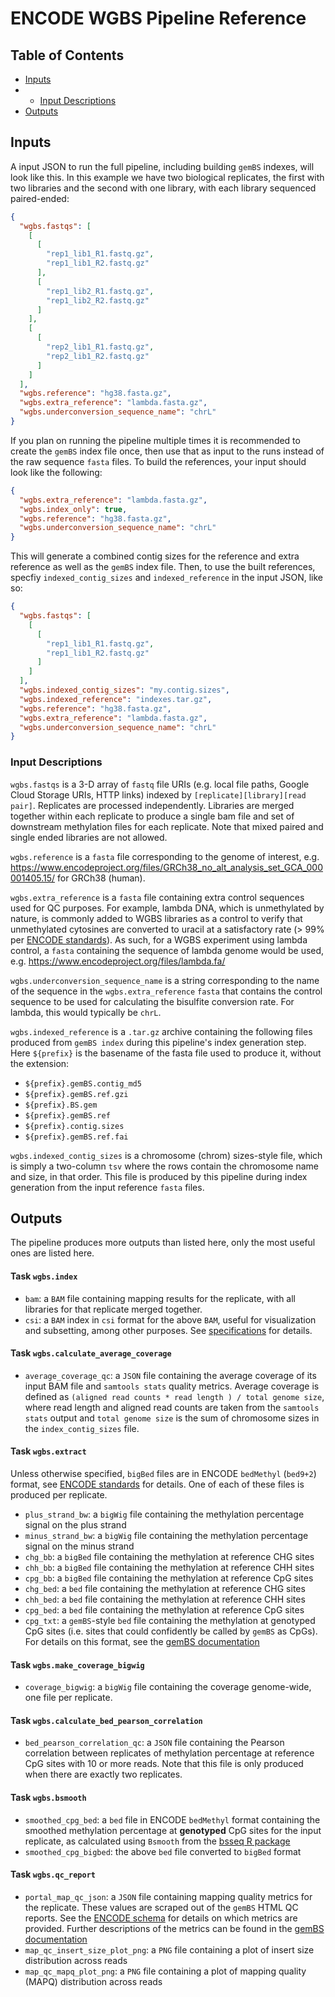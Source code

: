 # ENCODE WGBS Pipeline Reference

## Table of Contents

* [Inputs](reference.md#inputs)
* * [Input Descriptions](reference.md#input-descriptions)
* [Outputs](reference.md#outputs)

## Inputs

A input JSON to run the full pipeline, including building `gemBS` indexes, will look like this. In this example we have two biological replicates, the first with two libraries and the second with one library, with each library sequenced paired-ended:

```json
{
  "wgbs.fastqs": [
    [
      [
        "rep1_lib1_R1.fastq.gz",
        "rep1_lib1_R2.fastq.gz"
      ],
      [
        "rep1_lib2_R1.fastq.gz",
        "rep1_lib2_R2.fastq.gz"
      ]
    ],
    [
      [
        "rep2_lib1_R1.fastq.gz",
        "rep2_lib1_R2.fastq.gz"
      ]
    ]
  ],
  "wgbs.reference": "hg38.fasta.gz",
  "wgbs.extra_reference": "lambda.fasta.gz",
  "wgbs.underconversion_sequence_name": "chrL"
}
```

If you plan on running the pipeline multiple times it is recommended to create the `gemBS` index file once, then use that as input to the runs instead of the raw sequence `fasta` files. To build the references, your input should look like the following:

```json
{
  "wgbs.extra_reference": "lambda.fasta.gz",
  "wgbs.index_only": true,
  "wgbs.reference": "hg38.fasta.gz",
  "wgbs.underconversion_sequence_name": "chrL"
}
```

This will generate a combined contig sizes for the reference and extra reference as well as the `gemBS` index file. Then, to use the built references, specfiy `indexed_contig_sizes` and `indexed_reference` in the input JSON, like so:

```json
{
  "wgbs.fastqs": [
    [
      [
        "rep1_lib1_R1.fastq.gz",
        "rep1_lib1_R2.fastq.gz"
      ]
    ]
  ],
  "wgbs.indexed_contig_sizes": "my.contig.sizes",
  "wgbs.indexed_reference": "indexes.tar.gz",
  "wgbs.reference": "hg38.fasta.gz",
  "wgbs.extra_reference": "lambda.fasta.gz",
  "wgbs.underconversion_sequence_name": "chrL"
}
```

### Input Descriptions

`wgbs.fastqs` is a 3-D array of `fastq` file URIs (e.g. local file paths, Google Cloud Storage URIs, HTTP links) indexed by `[replicate][library][read pair]`. Replicates are processed independently. Libraries are merged together within each replicate to produce a single bam file and set of downstream methylation files for each replicate. Note that mixed paired and single ended libraries are not allowed.

`wgbs.reference` is a `fasta` file corresponding to the genome of interest, e.g. https://www.encodeproject.org/files/GRCh38_no_alt_analysis_set_GCA_000001405.15/ for GRCh38 (human).

`wgbs.extra_reference` is a `fasta` file containing extra control sequences used for QC purposes. For example, lambda DNA, which is unmethylated by nature, is commonly added to WGBS libraries as a control to verify that unmethylated cytosines are converted to uracil at a satisfactory rate (> 99% per [ENCODE standards](https://www.encodeproject.org/data-standards/wgbs/)). As such, for a WGBS experiment using lambda control, a `fasta` containing the sequence of lambda genome would be used, e.g. https://www.encodeproject.org/files/lambda.fa/

`wgbs.underconversion_sequence_name` is a string corresponding to the name of the sequence in the `wgbs.extra_reference` `fasta` that contains the control sequence to be used for calculating the bisulfite conversion rate. For lambda, this would typically be `chrL`.

`wgbs.indexed_reference` is a `.tar.gz` archive containing the following files produced from `gemBS index` during this pipeline's index generation step. Here `${prefix}` is the basename of the fasta file used to produce it, without the extension:
* `${prefix}.gemBS.contig_md5`
* `${prefix}.gemBS.ref.gzi`
* `${prefix}.BS.gem`
* `${prefix}.gemBS.ref`
* `${prefix}.contig.sizes`
* `${prefix}.gemBS.ref.fai`

`wgbs.indexed_contig_sizes` is a chromosome (chrom) sizes-style file, which is simply a two-column `tsv` where the rows contain the chromosome name and size, in that order. This file is produced by this pipeline during index generation from the input reference `fasta` files.

## Outputs

The pipeline produces more outputs than listed here, only the most useful ones are listed here.

#### Task `wgbs.index`

* `bam`: a `BAM` file containing mapping results for the replicate, with all libraries for that replicate merged together.
* `csi`: a `BAM` index in `csi` format for the above `BAM`, useful for visualization and subsetting, among other purposes. See [specifications](http://samtools.github.io/hts-specs/CSIv1.pdf) for details.

#### Task `wgbs.calculate_average_coverage`

* `average_coverage_qc`: a `JSON` file containing the average coverage of its input BAM file and `samtools stats` quality metrics. Average coverage is defined as `(aligned read counts * read length ) / total genome size`, where read length and aligned read counts are taken from the `samtools stats` output and `total genome size` is the sum of chromosome sizes in the `index_contig_sizes` file.

#### Task `wgbs.extract`

Unless otherwise specified, `bigBed` files are in ENCODE `bedMethyl` (`bed9+2`) format, see [ENCODE standards](https://www.encodeproject.org/data-standards/wgbs/) for details. One of each of these files is produced per replicate.

* `plus_strand_bw`: a `bigWig` file containing the methylation percentage signal on the plus strand
* `minus_strand_bw`: a `bigWig` file containing the methylation percentage signal on the minus strand
* `chg_bb`: a `bigBed` file containing the methylation at reference CHG sites
* `chh_bb`: a `bigBed` file containing the methylation at reference CHH sites
* `cpg_bb`: a `bigBed` file containing the methylation at reference CpG sites
* `chg_bed`: a `bed` file containing the methylation at reference CHG sites
* `chh_bed`: a `bed` file containing the methylation at reference CHH sites
* `cpg_bed`: a `bed` file containing the methylation at reference CpG sites
* `cpg_txt`: a `gemBS`-style `bed` file containing the methylation at genotyped CpG sites (i.e. sites that could confidently be called by `gemBS` as CpGs). For details on this format, see the [gemBS documentation](http://statgen.cnag.cat/GEMBS/UserGuide/_build/html/pipelineExtract.html#gembs-style-output-files)

#### Task `wgbs.make_coverage_bigwig`

* `coverage_bigwig`: a `bigWig` file containing the coverage genome-wide, one file per replicate.

#### Task `wgbs.calculate_bed_pearson_correlation`

* `bed_pearson_correlation_qc`: a `JSON` file containing the Pearson correlation between replicates of methylation percentage at reference CpG sites with 10 or more reads. Note that this file is only produced when there are exactly two replicates.

#### Task `wgbs.bsmooth`

* `smoothed_cpg_bed`: a `bed` file in ENCODE `bedMethyl` format containing the smoothed methylation percentage at **genotyped** CpG sites for the input replicate, as calculated using `Bsmooth` from the [bsseq R package](https://www.bioconductor.org/packages/release/bioc/html/bsseq.html)
* `smoothed_cpg_bigbed`: the above `bed` file converted to `bigBed` format

#### Task `wgbs.qc_report`

* `portal_map_qc_json`: a `JSON` file containing mapping quality metrics for the replicate. These values are scraped out of the `gemBS` HTML QC reports. See the [ENCODE schema](https://www.encodeproject.org/profiles/gembs_alignment_quality_metric) for details on which metrics are provided. Further descriptions of the metrics can be found in the [gemBS documentation](http://statgen.cnag.cat/GEMBS/UserGuide/_build/html/qualityControl.html)
* `map_qc_insert_size_plot_png`: a `PNG` file containing a plot of insert size distribution across reads
* `map_qc_mapq_plot_png`: a `PNG` file containing a plot of mapping quality (MAPQ) distribution across reads
